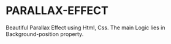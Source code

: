 # PARALLAX-EFFECT
Beautiful Parallax Effect using Html,  Css. The main Logic lies in Background-position property.
